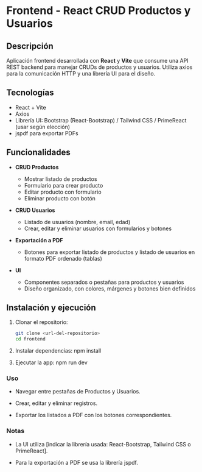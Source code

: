 # Frontend - React CRUD Productos y Usuarios

## Descripción
Aplicación frontend desarrollada con **React** y **Vite** que consume una API REST backend para manejar CRUDs de productos y usuarios. Utiliza axios para la comunicación HTTP y una librería UI para el diseño.

## Tecnologías
- React + Vite
- Axios
- Librería UI: Bootstrap (React-Bootstrap) / Tailwind CSS / PrimeReact (usar según elección)
- jspdf para exportar PDFs

## Funcionalidades
- **CRUD Productos**
  - Mostrar listado de productos
  - Formulario para crear producto
  - Editar producto con formulario
  - Eliminar producto con botón

- **CRUD Usuarios**
  - Listado de usuarios (nombre, email, edad)
  - Crear, editar y eliminar usuarios con formularios y botones

- **Exportación a PDF**
  - Botones para exportar listado de productos y listado de usuarios en formato PDF ordenado (tablas)

- **UI**
  - Componentes separados o pestañas para productos y usuarios
  - Diseño organizado, con colores, márgenes y botones bien definidos

## Instalación y ejecución
1. Clonar el repositorio:
   ```bash
   git clone <url-del-repositorio>
   cd frontend

2. Instalar dependencias:
    npm install

3. Ejecutar la app:
    npm run dev

### Uso
- Navegar entre pestañas de Productos y Usuarios.

- Crear, editar y eliminar registros.

- Exportar los listados a PDF con los botones correspondientes.

### Notas
- La UI utiliza [indicar la librería usada: React-Bootstrap, Tailwind CSS o PrimeReact].

- Para la exportación a PDF se usa la librería jspdf.

